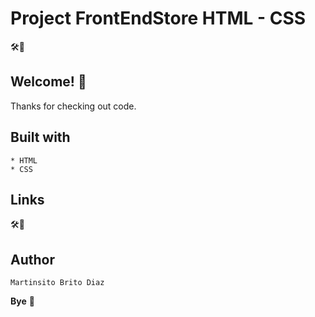 # Project FrontEndStore HTML - CSS

🛠🦺

## Welcome! 👋

Thanks for checking out code.

## Built with
    * HTML
    * CSS

## Links

🛠🦺

## Author

    Martinsito Brito Diaz

**Bye** 🚀
